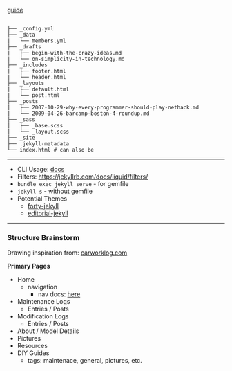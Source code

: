[guide](https://jekyllrb.com/docs/structure/)
```

├── _config.yml
├── _data
|   └── members.yml
├── _drafts
|   ├── begin-with-the-crazy-ideas.md
|   └── on-simplicity-in-technology.md
├── _includes
|   ├── footer.html
|   └── header.html
├── _layouts
|   ├── default.html
|   └── post.html
├── _posts
|   ├── 2007-10-29-why-every-programmer-should-play-nethack.md
|   └── 2009-04-26-barcamp-boston-4-roundup.md
├── _sass
|   ├── _base.scss
|   └── _layout.scss
├── _site
├── .jekyll-metadata
└── index.html # can also be
```

---

*  CLI Usage: [docs](https://jekyllrb.com/docs/usage/)
*  Filters: https://jekyllrb.com/docs/liquid/filters/
*  `bundle exec jekyll serve` - for gemfile 
*  `jekyll s` - without gemfile
*  Potential Themes
    *  [forty-jekyll](https://github.com/andrewbanchich/forty-jekyll-theme)
    *  [editorial-jekyll](https://github.com/andrewbanchich/editorial-jekyll-theme)

---

### Structure Brainstorm

Drawing inspiration from: [carworklog.com](https://www.carworklog.com/)

**Primary Pages**
*  Home
    *  navigation
        *  nav docs: [here](https://jekyllrb.com/tutorials/navigation/)
*  Maintenance Logs
    *  Entries / Posts <list>
*  Modification Logs
    *  Entries / Posts
*  About / Model Details
*  Pictures
*  Resources
*  DIY Guides
    *  tags: maintenace, general, pictures, etc.